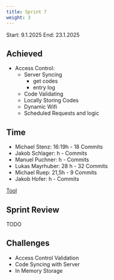 ```yaml
---
title: Sprint 7
weight: 3
---
```


<title>{{.Title}}</title>

Start: 9.1.2025
End: 23.1.2025

## Achieved
- Access Control:
    - Server Syncing
        - get codes
        - entry log
    - Code Validating
    - Locally Storing Codes
    - Dynamic Wifi
    - Scheduled Requests and logic

## Time
- Michael Stenz: 16:19h - 18 Commits
- Jakob Schlager: h - Commits
- Manuel Puchner: h -  Commits
- Lukas Mayrhuber: 28 h - 32 Commits
- Michael Ruep: 21,5h - 9 Commits
- Jakob Hofer: h - Commits
  
[Tool](https://timetracking.websters.at)

## Sprint Review
TODO


## Challenges
- Access Control Validation
- Code Syncing with Server
- In Memory Storage
